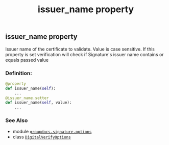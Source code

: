 ﻿---
title: issuer_name property
second_title: GroupDocs.Signature for Python via .NET API References
description: 
type: docs
url: /python-net/groupdocs.signature.options/digitalverifyoptions/issuer_name/
is_root: false
weight: 110
---

## issuer_name property


Issuer name of the certificate to validate. Value is case sensitive.
If this property is set verification will check if Signature's issuer name contains or equals passed value
### Definition:
```python
@property
def issuer_name(self):
    ...
@issuer_name.setter
def issuer_name(self, value):
    ...
```

### See Also
* module [`groupdocs.signature.options`](../../)
* class [`DigitalVerifyOptions`](/signature/python-net/groupdocs.signature.options/digitalverifyoptions)
